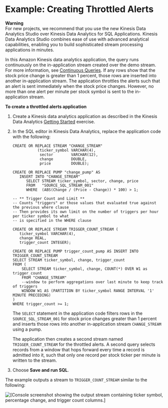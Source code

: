 # Example: Creating Throttled Alerts<a name="app-throttled-alerts"></a>

**Warning**  
For new projects, we recommend that you use the new Kinesis Data Analytics Studio over Kinesis Data Analytics for SQL Applications\. Kinesis Data Analytics Studio combines ease of use with advanced analytical capabilities, enabling you to build sophisticated stream processing applications in minutes\.

In this Amazon Kinesis data analytics application, the query runs continuously on the in\-application stream created over the demo stream\. For more information, see [Continuous Queries](continuous-queries-concepts.md)\. If any rows show that the stock price change is greater than 1 percent, those rows are inserted into another in\-application stream\. The application throttles the alerts such that an alert is sent immediately when the stock price changes\. However, no more than one alert per minute per stock symbol is sent to the in\-application stream\.

**To create a throttled alerts application**

1. Create a Kinesis data analytics application as described in the Kinesis Data Analytics [Getting Started](https://docs.aws.amazon.com/kinesisanalytics/latest/dev/get-started-exercise.html) exercise\.

1. In the SQL editor in Kinesis Data Analytics, replace the application code with the following: 

   ```
   CREATE OR REPLACE STREAM "CHANGE_STREAM" 
              (ticker_symbol VARCHAR(4), 
               sector        VARCHAR(12), 
               change        DOUBLE, 
               price         DOUBLE);
   
   CREATE OR REPLACE PUMP "change_pump" AS 
      INSERT INTO "CHANGE_STREAM"
         SELECT STREAM ticker_symbol, sector, change, price 
         FROM   "SOURCE_SQL_STREAM_001"
         WHERE  (ABS(Change / (Price - Change)) * 100) > 1;
         
   -- ** Trigger Count and Limit **
   -- Counts "triggers" or those values that evaluated true against the previous where clause
   -- Then provides its own limit on the number of triggers per hour per ticker symbol to what
   -- is specified in the WHERE clause
   
   CREATE OR REPLACE STREAM TRIGGER_COUNT_STREAM (
      ticker_symbol VARCHAR(4), 
      change REAL,
      trigger_count INTEGER);
   
   CREATE OR REPLACE PUMP trigger_count_pump AS INSERT INTO TRIGGER_COUNT_STREAM
   SELECT STREAM ticker_symbol, change, trigger_count
   FROM (
       SELECT STREAM ticker_symbol, change, COUNT(*) OVER W1 as trigger_count
       FROM "CHANGE_STREAM"
       --window to perform aggregations over last minute to keep track of triggers
       WINDOW W1 AS (PARTITION BY ticker_symbol RANGE INTERVAL '1' MINUTE PRECEDING)
   )
   WHERE trigger_count >= 1;
   ```

   The `SELECT` statement in the application code filters rows in the `SOURCE_SQL_STREAM_001` for stock price changes greater than 1 percent and inserts those rows into another in\-application stream `CHANGE_STREAM` using a pump\. 

   The application then creates a second stream named `TRIGGER_COUNT_STREAM` for the throttled alerts\. A second query selects records from a window that hops forward every time a record is admitted into it, such that only one record per stock ticker per minute is written to the stream\.

1. Choose **Save and run SQL**\.

The example outputs a stream to `TRIGGER_COUNT_STREAM` similar to the following:

![\[Console screenshot showing the output stream containing ticker symbol, percentage change, and trigger count columns.\]](http://docs.aws.amazon.com/kinesisanalytics/latest/dev/images/ex-throttle-alerts.png)